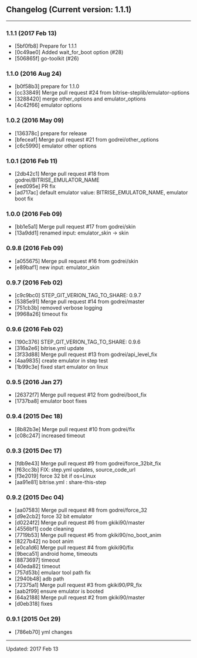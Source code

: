 ## Changelog (Current version: 1.1.1)

-----------------

### 1.1.1 (2017 Feb 13)

* [5bf0fb8] Prepare for 1.1.1
* [0c49ae0] Added wait_for_boot option (#28)
* [506865f] go-toolkit (#26)

### 1.1.0 (2016 Aug 24)

* [b0f58b3] prepare for 1.1.0
* [cc33849] Merge pull request #24 from bitrise-steplib/emulator-options
* [3288420] merge other_options and emulator_options
* [4c42f66] emulator options

### 1.0.2 (2016 May 09)

* [136378c] prepare for release
* [bfeceaf] Merge pull request #21 from godrei/other_options
* [c6c5990] emulator other options

### 1.0.1 (2016 Feb 11)

* [2db42c1] Merge pull request #18 from godrei/BITRISE_EMULATOR_NAME
* [eed095e] PR fix
* [ad717ac] default emulator value: BITRISE_EMULATOR_NAME, emulator boot fix

### 1.0.0 (2016 Feb 09)

* [bb1e5a1] Merge pull request #17 from godrei/skin
* [13a9dd1] renamed input: emulator_skin -> skin

### 0.9.8 (2016 Feb 09)

* [a055675] Merge pull request #16 from godrei/skin
* [e89baf1] new input: emulator_skin

### 0.9.7 (2016 Feb 02)

* [c9c9bc0] STEP_GIT_VERION_TAG_TO_SHARE: 0.9.7
* [5385e91] Merge pull request #14 from godrei/master
* [751cb3b] removed verbose logging
* [9968a26] timeout fix

### 0.9.6 (2016 Feb 02)

* [190c376] STEP_GIT_VERION_TAG_TO_SHARE: 0.9.6
* [316a2e6] bitrise.yml update
* [3f33d88] Merge pull request #13 from godrei/api_level_fix
* [4aa9835] create emulator in step test
* [1b99c3e] fixed start emulator on linux

### 0.9.5 (2016 Jan 27)

* [26372f7] Merge pull request #12 from godrei/boot_fix
* [1737ba8] emulator boot fixes

### 0.9.4 (2015 Dec 18)

* [8b82b3e] Merge pull request #10 from godrei/fix
* [c08c247] increased timeout

### 0.9.3 (2015 Dec 17)

* [fdb9e43] Merge pull request #9 from godrei/force_32bit_fix
* [f63cc3b] FIX: step.yml updates, source_code_url
* [f3e2019] force 32 bit if os=Linux
* [aa91e81] bitrise.yml : share-this-step

### 0.9.2 (2015 Dec 04)

* [aa07583] Merge pull request #8 from godrei/force_32
* [d9e2cb2] force 32 bit emulator
* [d0224f2] Merge pull request #6 from gkiki90/master
* [4556bf1] code cleaning
* [7719b53] Merge pull request #5 from gkiki90/no_boot_anim
* [8227b42] no boot anim
* [e0ca1d6] Merge pull request #4 from gkiki90/fix
* [9beca51] android home, timeouts
* [8873697] timeout
* [40eda82] timeout
* [757d53b] emulaor tool path fix
* [2940b48] adb path
* [72375a1] Merge pull request #3 from gkiki90/PR_fix
* [aab2f99] ensure emulator is booted
* [64a2188] Merge pull request #2 from gkiki90/master
* [d0eb318] fixes

### 0.9.1 (2015 Oct 29)

* [786eb70] yml changes

-----------------

Updated: 2017 Feb 13